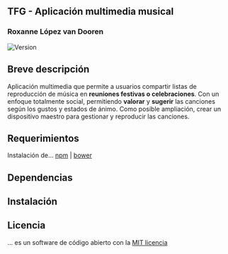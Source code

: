 ## TFG - Aplicación multimedia musical
### Roxanne López van Dooren

![Version](http://img.shields.io/badge/version-0.1a-red.svg)

## Breve descripción

 Aplicación multimedia que permite a usuarios compartir listas de reproducción de música en **reuniones festivas o celebraciones**. Con un enfoque totalmente social, permitiendo **valorar** y **sugerir** las canciones según los gustos y estados de ánimo. Como posible ampliación, crear un dispositivo maestro para gestionar y reproducir las canciones. 

## Requerimientos

Instalación de... [npm](https://www.npmjs.com/) | 
[bower](http://bower.io/)

## Dependencias

## Instalación

## Licencia
... es un software de código abierto con la [MIT licencia](http://opensource.org/licenses/MIT) 
